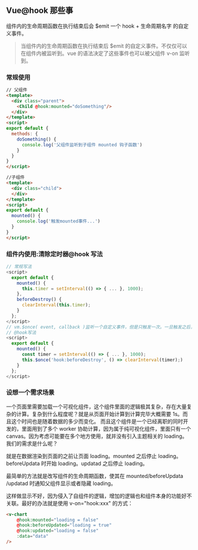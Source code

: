 ## Vue@hook 那些事

组件内的生命周期函数在执行结束后会 $emit 一个 hook + 生命周期名字 的自定义事件。

> 当组件内的生命周期函数在执行结束后 $emit 的自定义事件。不仅仅可以在组件内被监听到。vue 的语法决定了这些事件也可以被父组件 v-on 监听到。

### 常规使用

```Html
// 父组件
<template>
  <div class="parent">
    <Child @hook:mounted="doSomething"/>
  </div>
</template>
<script>
export default {
  methods: {
    doSomething() {
      console.log('父组件监听到子组件 mounted 钩子函数')
    }
  }
}
</script>

//子组件
<template>
  <div class="child">
  </div>
</template>
<script>
export default {
  mounted() {
    console.log('触发mounted事件...')
  }
}
</script>

```

### 组件内使用:清除定时器@hook 写法

```javascript
// 常规写法
<script>
  export default {
    mounted() {
      this.timer = setInterval(() => { ... }, 1000);
    },
    beforeDestroy() {
      clearInterval(this.timer);
    }
  };
</script>
// vm.$once( event, callback )监听一个自定义事件，但是只触发一次。一旦触发之后，监听器就会被移除。
// @hook写法
<script>
  export default {
    mounted() {
      const timer = setInterval(() => { ... }, 1000);
      this.$once('hook:beforeDestroy', () => clearInterval(timer);)
    }
  };
</script>
```

### 设想一个需求场景

一个页面里需要加载一个可视化组件，这个组件里面的逻辑极其复杂，存在大量复杂的计算。复杂到什么程度呢？就是从页面开始计算到计算完毕大概需要 1s。而且这个时间也是随着数据的多少而变化。 而且这个组件是一个已经离职的同时开发的，里面用到了多个 worker 协助计算，因为属于纯可视化组件，里面只有一个 canvas。因为考虑可能要在多个地方使用，就并没有引入主题相关的 loading。我们的需求是什么呢？

就是在数据渲染到页面的之前让页面 loading。mounted 之后停止 loading。beforeUpdata 时开始 loading。updatad 之后停止 loading。

最简单的方法就是改写组件的生命周期函数，使其在 mounted/beforeUpdata /updatad 时通知父组件显示或者隐藏 loading。

这样做显示不好，因为侵入了自组件的逻辑，增加的逻辑也和组件本身的功能好不关联。最好的办法就是使用 v-on="hook:xxx" 的方式：

```Html
<v-chart
    @hook:mounted="loading = false"
    @hook:beforeUpdated="loading = true"
    @hook:updated="loading = false"
    :data="data"
/>
```
